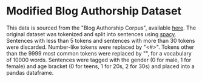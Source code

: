 # Modified Blog Authorship Dataset

This data is sourced from the "Blog Authorship Corpus", available [here](http://u.cs.biu.ac.il/~koppel/BlogCorpus.htm). The original dataset was tokenized and split into sentences using [spacy](https://spacy.io/). Sentences with less than 5 tokens and sentences with more than 30 tokens were discarded. Number-like tokens were replaced by "<#>". Tokens other than the 9999 most common tokens were replaced by "<UNK>", for a vocabulary of 10000 words. Sentences were tagged with the gender (0 for male, 1 for female) and age bracket (0 for teens, 1 for 20s, 2 for 30s) and placed into a pandas dataframe. 
